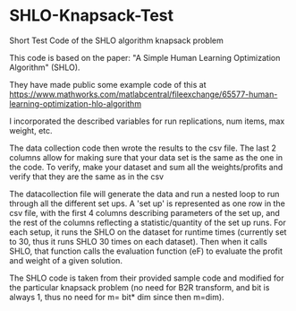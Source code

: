# SHLO-Knapsack-Test
Short Test Code of the SHLO algorithm knapsack problem

This code is based on the paper: "A Simple Human Learning Optimization Algorithm" (SHLO). 

They have made public some example code of this at https://www.mathworks.com/matlabcentral/fileexchange/65577-human-learning-optimization-hlo-algorithm

I incorporated the described variables for run replications, num items, max weight, etc. 

The data collection code then wrote the results to the csv file. The last 2 columns allow for making sure that your data set is the same as the one in the code.
To verify, make your dataset and sum all the weights/profits and verify that they are the same as in the csv

The datacollection file will generate the data and run a nested loop to run through all the different set ups. A 'set up' is represented as one row in the csv file, with the first
4 columns describing parameters of the set up, and the rest of the columns reflecting a statistic/quantity of the set up runs. For each setup, it runs the SHLO on the dataset for
runtime times (currently set to 30, thus it runs SHLO 30 times on each dataset). Then when it calls SHLO, that function calls the evaluation function (eF) to evaluate the profit 
and weight of a given solution. 

The SHLO code is taken from their provided sample code and modified for the particular knapsack problem (no need for B2R transform, and bit is always 1, thus no need for m= bit* 
dim since then m=dim).

